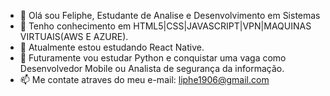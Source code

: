 - 👋 Olá sou Feliphe, Estudante de Analise e Desenvolvimento em Sistemas
- 👀 Tenho conhecimento em HTML5|CSS|JAVASCRIPT|VPN|MAQUINAS VIRTUAIS(AWS E AZURE).
- 🌱 Atualmente estou estudando React Native.
- 💞️ Futuramente vou estudar Python e conquistar uma vaga como Desenvolvedor Mobile ou Analista de segurança da informação.
- 📫 Me contate atraves do meu e-mail: liphe1906@gmail.com

<!---
feliphe1906/feliphe1906 is a ✨ special ✨ repository because its `README.md` (this file) appears on your GitHub profile.
You can click the Preview link to take a look at your changes.
--->
